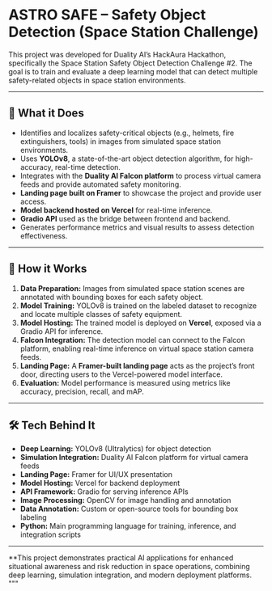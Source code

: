 # ASTRO SAFE – Safety Object Detection (Space Station Challenge)

This project was developed for Duality AI’s HackAura Hackathon, specifically the Space Station Safety Object Detection Challenge #2. The goal is to train and evaluate a deep learning model that can detect multiple safety-related objects in space station environments.

---

## 🚀 What it Does

- Identifies and localizes safety-critical objects (e.g., helmets, fire extinguishers, tools) in images from simulated space station environments.  
- Uses **YOLOv8**, a state-of-the-art object detection algorithm, for high-accuracy, real-time detection.  
- Integrates with the **Duality AI Falcon platform** to process virtual camera feeds and provide automated safety monitoring.  
- **Landing page built on Framer** to showcase the project and provide user access.  
- **Model backend hosted on Vercel** for real-time inference.  
- **Gradio API** used as the bridge between frontend and backend.  
- Generates performance metrics and visual results to assess detection effectiveness.  

---

## 🔄 How it Works

1. **Data Preparation:** Images from simulated space station scenes are annotated with bounding boxes for each safety object.  
2. **Model Training:** YOLOv8 is trained on the labeled dataset to recognize and locate multiple classes of safety equipment.  
3. **Model Hosting:** The trained model is deployed on **Vercel**, exposed via a Gradio API for inference.  
4. **Falcon Integration:** The detection model can connect to the Falcon platform, enabling real-time inference on virtual space station camera feeds.  
5. **Landing Page:** A **Framer-built landing page** acts as the project’s front door, directing users to the Vercel-powered model interface.  
6. **Evaluation:** Model performance is measured using metrics like accuracy, precision, recall, and mAP.  

---

## 🛠️ Tech Behind It

- **Deep Learning:** YOLOv8 (Ultralytics) for object detection  
- **Simulation Integration:** Duality AI Falcon platform for virtual camera feeds  
- **Landing Page:** Framer for UI/UX presentation  
- **Model Hosting:** Vercel for backend deployment  
- **API Framework:** Gradio for serving inference APIs  
- **Image Processing:** OpenCV for image handling and annotation  
- **Data Annotation:** Custom or open-source tools for bounding box labeling  
- **Python:** Main programming language for training, inference, and integration scripts  

---

**This project demonstrates practical AI applications for enhanced situational awareness and risk reduction in space operations, combining deep learning, simulation integration, and modern deployment platforms.
"""
